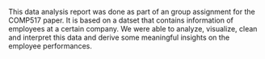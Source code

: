 This data analysis report was done as part of an group assignment for the COMP517 paper. It is based on a datset that contains information of employees at a certain company. We were able to analyze, visualize, clean and interpret this data and derive some meaningful insights on the employee performances. 
